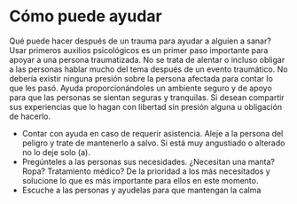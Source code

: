 [Title]: # (Como puede ayudar)
[Difficulty]: # (Avanzado)
[Order]: # (2)

# Cómo puede ayudar

Qué puede hacer después de un trauma para ayudar a alguien a sanar? Usar primeros auxilios psicológicos es un primer paso importante para apoyar a una persona traumatizada. No se trata de alentar o incluso obligar a las personas hablar mucho del tema después de un evento traumático. No debería existir ninguna presión sobre la persona afectada para contar lo que les pasó. Ayuda proporcionándoles un ambiente seguro y de apoyo para que las personas se sientan seguras y tranquilas. Si desean compartir sus experiencias que lo hagan con libertad sin presión alguna u obligación de hacerlo.

*   Contar con ayuda en caso de requerir asistencia. Aleje a la persona del peligro y trate de mantenerlo a salvo. Si está muy angustiado o alterado no lo deje solo (a).
*   Pregúnteles a las personas sus necesidades. ¿Necesitan una manta? Ropa? Tratamiento médico? De la prioridad a los más necesitados y solucione lo que es más importante para ellos en este momento.
*   Escuche a las personas y ayudelas para que mantengan la calma